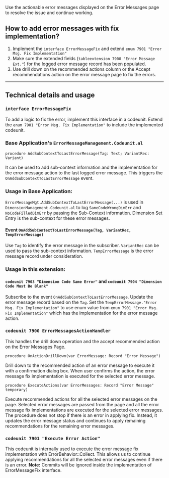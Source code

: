Use the actionable error messages displayed on the Error Messages page to resolve the issue and continue working.

## How to add error messages with fix implementation?
1. Implement the `interface ErrorMessageFix` and extend `enum 7901 "Error Msg. Fix Implementation"`
1. Make sure the extended fields (`tableextension 7900 "Error Message Ext."`) for the logged error message record has been populated.
1. Use drill down on the recommended actions column or the Accept recommendations action on the error message page to fix the errors.

---
## Technical details and usage
### `interface ErrorMessageFix`
To add a logic to fix the error, implement this interface in a codeunit. 
Extend the `enum 7901 "Error Msg. Fix Implementation"` to include the implemented codeunit.

### Base Application's `ErrorMessageManagement.Codeunit.al`
```
procedure AddSubContextToLastErrorMessage(Tag: Text; VariantRec: Variant)
```
It can be used to add sub-context information and the implementation for the error message action to the last logged error message. This triggers the `OnAddSubContextToLastErrorMessage` event.

### Usage in Base Application:
`ErrorMessageMgt.AddSubContextToLastErrorMessage(...)` is used in `DimensionManagement.Codeunit.al` to log `SameCodeWrongDimErr` and `NoCodeFilledDimErr` by passing the Sub-Context information. Dimension Set Entry is the sub-context for these error messages.

#### Event `OnAddSubContextToLastErrorMessage(Tag, VariantRec, TempErrorMessage)`
Use `Tag` to identify the error message in the subscriber. `VariantRec` can be used to pass the sub-context information. `TempErrorMessage` is the error message record under consideration.

### Usage in this extension:
#### `codeunit 7903 "Dimension Code Same Error"` and `codeunit 7904 "Dimension Code Must Be Blank"`
Subscribe to the event `OnAddSubContextToLastErrorMessage`. Update the error message record based on the `Tag`.
Set the `TempErrorMessage."Error Msg. Fix Implementation"` to use enum value from `enum 7901 "Error Msg. Fix Implementation"` which has the implementation for the error message action.

### `codeunit 7900 ErrorMessagesActionHandler`
This handles the drill down operation and the accept recommended action on the Error Messages Page.
```
procedure OnActionDrillDown(var ErrorMessage: Record "Error Message")
```
Drill down to the recommended action of an error message to execute it with a confirmation dialog box. When user confirms the action, the error message fix implementation is executed for the selected error message.

```
procedure ExecuteActions(var ErrorMessages: Record "Error Message" temporary)
```
Execute recommended actions for all the selected error messages on the page.
Selected error messages are passed from the page and all the error message fix implementations are executed for the selected error messages.
The procedure does not stop if there is an error in applying fix. Instead, it updates the error message status and continues to apply remaining recommendations for the remaining error messages.

### `codeunit 7901 "Execute Error Action"`
This codeunit is internally used to execute the error message fix implementation with ErrorBehavior::Collect. This allows us to continue applying recommendations for all the selected error messages even if there is an error.
**Note:** Commits will be ignored inside the implementation of ErrorMessageFix interface.


